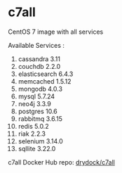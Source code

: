 # c7all
CentOS 7 image with all services

Available Services :

1. cassandra 3.11
2. couchdb 2.2.0
3. elasticsearch 6.4.3
4. memcached 1.5.12
5. mongodb 4.0.3
6. mysql 5.7.24
7. neo4j 3.3.9
8. postgres 10.6
9. rabbitmq 3.6.15
10. redis 5.0.2
12. riak 2.2.3
13. selenium 3.14.0
14. sqllite 3.22.0

c7all Docker Hub repo: [drydock/c7all](https://hub.docker.com/r/drydock/c7all/)
